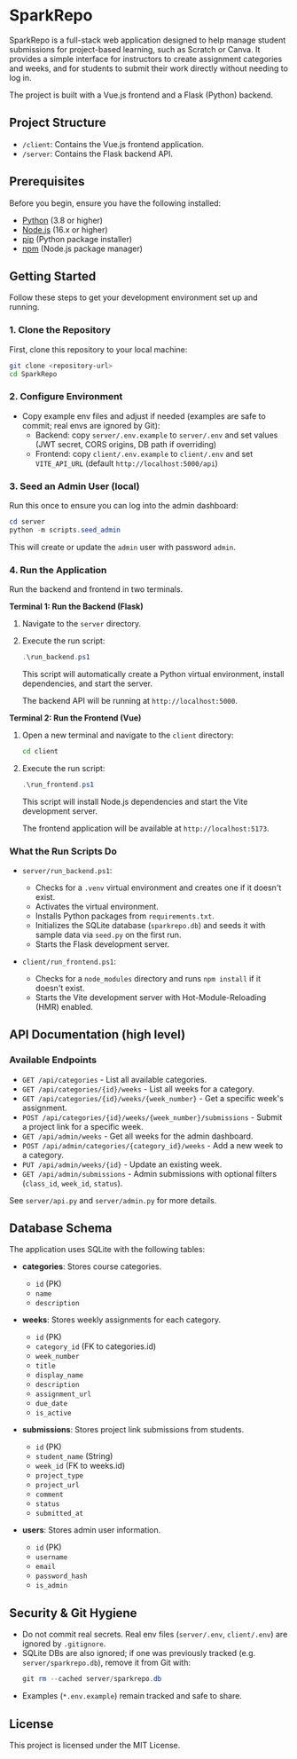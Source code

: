 # SparkRepo

SparkRepo is a full-stack web application designed to help manage student submissions for project-based learning, such as Scratch or Canva. It provides a simple interface for instructors to create assignment categories and weeks, and for students to submit their work directly without needing to log in.

The project is built with a Vue.js frontend and a Flask (Python) backend.

## Project Structure

- `/client`: Contains the Vue.js frontend application.
- `/server`: Contains the Flask backend API.

## Prerequisites

Before you begin, ensure you have the following installed:

- [Python](https://www.python.org/downloads/) (3.8 or higher)
- [Node.js](https://nodejs.org/en/download/) (16.x or higher)
- [pip](https://pip.pypa.io/en/stable/installation/) (Python package installer)
- [npm](https://docs.npmjs.com/downloading-and-installing-node-js-and-npm) (Node.js package manager)

## Getting Started

Follow these steps to get your development environment set up and running.

### 1. Clone the Repository

First, clone this repository to your local machine:

```sh
git clone <repository-url>
cd SparkRepo
```

### 2. Configure Environment

- Copy example env files and adjust if needed (examples are safe to commit; real envs are ignored by Git):
  - Backend: copy `server/.env.example` to `server/.env` and set values (JWT secret, CORS origins, DB path if overriding)
  - Frontend: copy `client/.env.example` to `client/.env` and set `VITE_API_URL` (default `http://localhost:5000/api`)

### 3. Seed an Admin User (local)

Run this once to ensure you can log into the admin dashboard:

```powershell
cd server
python -m scripts.seed_admin
```

This will create or update the `admin` user with password `admin`.

### 4. Run the Application

Run the backend and frontend in two terminals.

**Terminal 1: Run the Backend (Flask)**

1.  Navigate to the `server` directory.
2.  Execute the run script:
    ```powershell
    .\run_backend.ps1
    ```
    This script will automatically create a Python virtual environment, install dependencies, and start the server.

    The backend API will be running at `http://localhost:5000`.

**Terminal 2: Run the Frontend (Vue)**

1.  Open a new terminal and navigate to the `client` directory:
    ```sh
    cd client
    ```
2.  Execute the run script:
    ```powershell
    .\run_frontend.ps1
    ```
    This script will install Node.js dependencies and start the Vite development server.

    The frontend application will be available at `http://localhost:5173`.

### What the Run Scripts Do

-   `server/run_backend.ps1`:
    -   Checks for a `.venv` virtual environment and creates one if it doesn't exist.
    -   Activates the virtual environment.
    -   Installs Python packages from `requirements.txt`.
    -   Initializes the SQLite database (`sparkrepo.db`) and seeds it with sample data via `seed.py` on the first run.
    -   Starts the Flask development server.

-   `client/run_frontend.ps1`:
    -   Checks for a `node_modules` directory and runs `npm install` if it doesn't exist.
    -   Starts the Vite development server with Hot-Module-Reloading (HMR) enabled.

## API Documentation (high level)

### Available Endpoints

- `GET /api/categories` - List all available categories.
- `GET /api/categories/{id}/weeks` - List all weeks for a category.
- `GET /api/categories/{id}/weeks/{week_number}` - Get a specific week's assignment.
- `POST /api/categories/{id}/weeks/{week_number}/submissions` - Submit a project link for a specific week.
- `GET /api/admin/weeks` - Get all weeks for the admin dashboard.
- `POST /api/admin/categories/{category_id}/weeks` - Add a new week to a category.
- `PUT /api/admin/weeks/{id}` - Update an existing week.
- `GET /api/admin/submissions` - Admin submissions with optional filters (`class_id`, `week_id`, `status`).

See `server/api.py` and `server/admin.py` for more details.

## Database Schema

The application uses SQLite with the following tables:

- **categories**: Stores course categories.
  - `id` (PK)
  - `name`
  - `description`

- **weeks**: Stores weekly assignments for each category.
  - `id` (PK)
  - `category_id` (FK to categories.id)
  - `week_number`
  - `title`
  - `display_name`
  - `description`
  - `assignment_url`
  - `due_date`
  - `is_active`

- **submissions**: Stores project link submissions from students.
  - `id` (PK)
  - `student_name` (String)
  - `week_id` (FK to weeks.id)
  - `project_type`
  - `project_url`
  - `comment`
  - `status`
  - `submitted_at`

- **users**: Stores admin user information.
  - `id` (PK)
  - `username`
  - `email`
  - `password_hash`
  - `is_admin`

## Security & Git Hygiene

- Do not commit real secrets. Real env files (`server/.env`, `client/.env`) are ignored by `.gitignore`.
- SQLite DBs are also ignored; if one was previously tracked (e.g. `server/sparkrepo.db`), remove it from Git with:
  ```powershell
  git rm --cached server/sparkrepo.db
  ```
- Examples (`*.env.example`) remain tracked and safe to share.

## License

This project is licensed under the MIT License.
